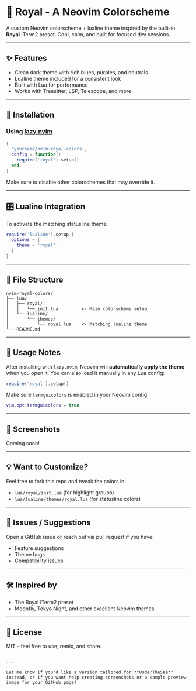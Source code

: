 # 🎨 Royal - A Neovim Colorscheme

A custom Neovim colorscheme + lualine theme inspired by the built-in **Royal** iTerm2 preset. Cool, calm, and built for focused dev sessions.

---

## ✨ Features

- Clean dark theme with rich blues, purples, and neutrals
- Lualine theme included for a consistent look
- Built with Lua for performance
- Works with Treesitter, LSP, Telescope, and more

---

## 🚀 Installation

### Using [lazy.nvim](https://github.com/folke/lazy.nvim)

```lua
{
  'yourname/nvim-royal-colors',
  config = function()
    require('royal').setup()
  end,
}
```

Make sure to disable other colorschemes that may override it.

---

## 🎛️ Lualine Integration

To activate the matching statusline theme:

```lua
require('lualine').setup {
  options = {
    theme = 'royal',
  }
}
```

---

## 📁 File Structure

```text
nvim-royal-colors/
├── lua/
│   ├── royal/
│   │   └── init.lua         <- Main colorscheme setup
│   └── lualine/
│       └── themes/
│           └── royal.lua    <- Matching lualine theme
└── README.md
```

---

## 🌈 Usage Notes

After installing with `lazy.nvim`, Neovim will **automatically apply the theme** when you open it. You can also load it manually in any Lua config:

```lua
require('royal').setup()
```

Make sure `termguicolors` is enabled in your Neovim config:

```lua
vim.opt.termguicolors = true
```

---

## 📸 Screenshots

Coming soon!

---

## 💡 Want to Customize?

Feel free to fork this repo and tweak the colors in:
- `lua/royal/init.lua` (for highlight groups)
- `lua/lualine/themes/royal.lua` (for statusline colors)

---

## 🐛 Issues / Suggestions

Open a GitHub issue or reach out via pull request if you have:
- Feature suggestions
- Theme bugs
- Compatibility issues

---

## 🛠 Inspired by

- The Royal iTerm2 preset
- Moonfly, Tokyo Night, and other excellent Neovim themes

---

## 🐙 License

MIT – feel free to use, remix, and share.

```

---

Let me know if you'd like a version tailored for **UnderTheSea** instead, or if you want help creating screenshots or a sample preview image for your GitHub page!
